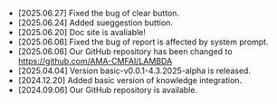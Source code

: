 - [2025.06.27] Fixed the bug of clear button.
- [2025.06.24] Added sueggestion buttion.
- [2025.06.20] Doc site is avaliable!
- [2025.06.06] Fixed the bug of report is affected by system prompt.
- [2025.06.06] Our GitHub repository has been changed to https://github.com/AMA-CMFAI/LAMBDA
- [2025.04.04] Version basic-v0.0.1-4.3.2025-alpha is released.
- [2024.12.20] Added basic version of knowledge integration.
- [2024.09.06] Our GitHub repository is available.